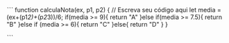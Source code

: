 ˋˋˋ
function calculaNota(ex, p1, p2) {
  // Escreva seu código aqui
  let media = (ex+(p1*2)+(p2*3))/6;
  if(media >= 9){
    return "A"
  }else if(media >= 7.5){
    return "B"
  }else if (media >= 6){
    return "C"
  }else{
    return "D"
  }
}

ˋˋˋ